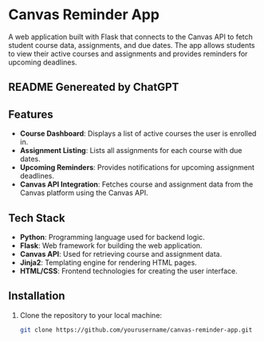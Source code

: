 # Canvas Reminder App

A web application built with Flask that connects to the Canvas API to fetch student course data, assignments, and due dates. The app allows students to view their active courses and assignments and provides reminders for upcoming deadlines.

## README Genereated by ChatGPT

## Features

- **Course Dashboard**: Displays a list of active courses the user is enrolled in.
- **Assignment Listing**: Lists all assignments for each course with due dates.
- **Upcoming Reminders**: Provides notifications for upcoming assignment deadlines.
- **Canvas API Integration**: Fetches course and assignment data from the Canvas platform using the Canvas API.

## Tech Stack

- **Python**: Programming language used for backend logic.
- **Flask**: Web framework for building the web application.
- **Canvas API**: Used for retrieving course and assignment data.
- **Jinja2**: Templating engine for rendering HTML pages.
- **HTML/CSS**: Frontend technologies for creating the user interface.

## Installation

1. Clone the repository to your local machine:
   ```bash
   git clone https://github.com/yourusername/canvas-reminder-app.git
